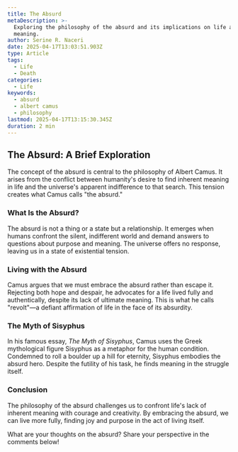 ```yaml
---
title: The Absurd
metaDescription: >-
  Exploring the philosophy of the absurd and its implications on life and
  meaning.
author: Serine R. Naceri
date: 2025-04-17T13:03:51.903Z
type: Article
tags:
  - Life
  - Death
categories:
  - Life
keywords:
  - absurd
  - albert camus
  - philosophy
lastmod: 2025-04-17T13:15:30.345Z
duration: 2 min
---
```


## The Absurd: A Brief Exploration

The concept of the absurd is central to the philosophy of Albert Camus. It arises from the conflict between humanity's desire to find inherent meaning in life and the universe's apparent indifference to that search. This tension creates what Camus calls "the absurd."

### What Is the Absurd?

The absurd is not a thing or a state but a relationship. It emerges when humans confront the silent, indifferent world and demand answers to questions about purpose and meaning. The universe offers no response, leaving us in a state of existential tension.

### Living with the Absurd

Camus argues that we must embrace the absurd rather than escape it. Rejecting both hope and despair, he advocates for a life lived fully and authentically, despite its lack of ultimate meaning. This is what he calls "revolt"—a defiant affirmation of life in the face of its absurdity.

### The Myth of Sisyphus

In his famous essay, *The Myth of Sisyphus*, Camus uses the Greek mythological figure Sisyphus as a metaphor for the human condition. Condemned to roll a boulder up a hill for eternity, Sisyphus embodies the absurd hero. Despite the futility of his task, he finds meaning in the struggle itself.

### Conclusion

The philosophy of the absurd challenges us to confront life's lack of inherent meaning with courage and creativity. By embracing the absurd, we can live more fully, finding joy and purpose in the act of living itself.

What are your thoughts on the absurd? Share your perspective in the comments below!



